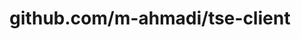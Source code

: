 ---
layout: post
title: github.com/m-ahmadi/tse-client
categories: link
tags: [انگلیسی, گیت‌هاب, برنامه‌نویسی]
---